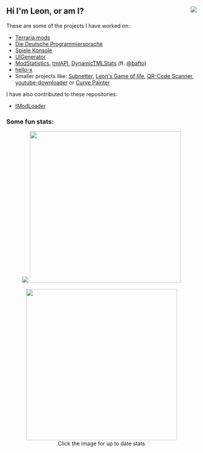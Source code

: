 ## Hi I'm Leon, or am I? <img align=right src="https://komarev.com/ghpvc/?username=Cyrillya&style=for-the-badge">

These are some of the projects I have worked on: 
- [Terraria mods](https://github.com/users/NotLe0n/projects/2)
- [Die Deutsche Programmiersprache](https://github.com/DDP-Projekt)
- [Spiele Konsole](https://github.com/NotLe0n/PAR-SpieleKonsole)
- [UIGenerator](https://github.com/NotLe0n/UIGenerator)
- [ModStatistics](https://github.com/NotLe0n/ModStats), [tmlAPI](https://github.com/NotLe0n/tmlapis), [DynamicTMLStats](https://github.com/NotLe0n/DynamicTMLStats) (ft. [@bafto](https://github.com/bafto))
- [hello-x](https://github.com/NotLe0n/hello-x)
- Smaller projects like: [Subnetter](https://github.com/NotLe0n/Subnetter), [Leon's Game of life](https://github.com/NotLe0n/LeonsGameOfLife), [QR-Code Scanner](https://github.com/NotLe0n/QRCodeScanner), [youtube-downloader](https://github.com/NotLe0n/youtube-downloader) or [Curve Painter](https://github.com/NotLe0n/CurvePainter)

I have also contributed to these repositories:
- [tModLoader](https://github.com/tModLoader/tModLoader)

### Some fun stats:
<p align=center>
  <img src="https://github-readme-stats.vercel.app/api/top-langs/?username=NotLe0n&count_private=true&show_icons=true&theme=github_dark&langs_count=8&text_color=B2B2B2&border_radius=25&layout=compact&hide_title=true">
  <img src="https://github-readme-stats.vercel.app/api?username=NotLe0n&amp;show_icons=true&amp;theme=github_dark&amp;border_radius=30" width="400vh">
</p>
<p align="center">
  <a href="https://modstats.repl.co/stats?author=76561198278789341"><img src="https://dynamictmlstats.repl.co/?steamid64=76561198278789341&border_width=1&corner_radius=60&border_color=FFFFFF&bg_color=0D1116&" width="400vw"></a><br>
  Click the image for up to date stats
</p>

